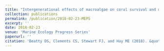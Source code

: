 ```yaml
---
title: "Intergenerational effects of macroalgae on coral survival and microbiomes"
collection: publications
permalink: /publication/2018-02-23-MEPS
excerpt: ''
date: 2018-02-23
venue: 'Marine Ecology Progress Series'
paperurl: ''
citation: 'Beatty DS, Clements CS, Stewart FJ, and Hay ME (2018). &quot;Intergenerational effects of macroalgal reef dominance on coral: major declines in survival of coral larvae but subtle changes in microbiomes.&quot; <i>Marine Ecology Progress Series</i> 589, 97-114.'
---
```


